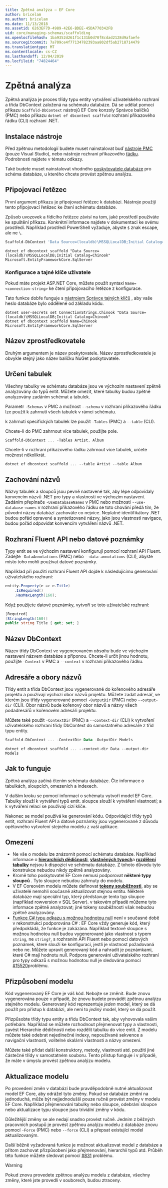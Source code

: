 ```yaml
---
title: Zpětná analýza – EF Core
author: bricelam
ms.author: bricelam
ms.date: 11/13/2018
ms.assetid: 6263EF7D-4989-42E6-BDEE-45DA770342FB
uid: core/managing-schemas/scaffolding
ms.openlocfilehash: 1ba9352d261f1c131b0d70f8cdad2128d9afaefe
ms.sourcegitcommit: 7a709ce4f77134782393aa802df5ab2718714479
ms.translationtype: MT
ms.contentlocale: cs-CZ
ms.lasthandoff: 12/04/2019
ms.locfileid: "74824464"
---
```

# <a name="reverse-engineering"></a>Zpětná analýza

Zpětná analýza je proces třídy typu entity vytváření uživatelského rozhraní a třída DbContext založená na schématu databáze. Dá se udělat pomocí příkazu `Scaffold-DbContext` nástrojů EF Core konzoly Správce balíčků (PMC) nebo příkazu `dotnet ef dbcontext scaffold` rozhraní příkazového řádku (CLI) rozhraní .NET.

## <a name="installing"></a>Instalace nástroje

Před zpětnou metodologií budete muset nainstalovat buď [nástroje PMC](xref:core/miscellaneous/cli/powershell) (pouze Visual Studio), nebo nástroje rozhraní příkazového [řádku](xref:core/miscellaneous/cli/dotnet). Podrobnosti najdete v tématu odkazy.

Také budete muset nainstalovat vhodného [poskytovatele databáze](xref:core/providers/index) pro schéma databáze, u kterého chcete provést zpětnou analýzu.

## <a name="connection-string"></a>Připojovací řetězec

První argument příkazu je připojovací řetězec k databázi. Nástroje použijí tento připojovací řetězec ke čtení schématu databáze.

Způsob uvozovek a řídicího řetězce závisí na tom, jaké prostředí používáte ke spuštění příkazu. Konkrétní informace najdete v dokumentaci ke svému prostředí. Například prostředí PowerShell vyžaduje, abyste `$` znak escape, ale ne `\`.

``` powershell
Scaffold-DbContext 'Data Source=(localdb)\MSSQLLocalDB;Initial Catalog=Chinook' Microsoft.EntityFrameworkCore.SqlServer
```

```dotnetcli
dotnet ef dbcontext scaffold "Data Source=(localdb)\MSSQLLocalDB;Initial Catalog=Chinook" Microsoft.EntityFrameworkCore.SqlServer
```

### <a name="configuration-and-user-secrets"></a>Konfigurace a tajné klíče uživatele

Pokud máte projekt ASP.NET Core, můžete použít syntaxi `Name=<connection-string>` ke čtení připojovacího řetězce z konfigurace.

Tato funkce dobře funguje s [nástrojem Správce tajných klíčů](https://docs.microsoft.com/aspnet/core/security/app-secrets#secret-manager) , aby vaše heslo databáze bylo oddělené od základu kódu.

```dotnetcli
dotnet user-secrets set ConnectionStrings.Chinook "Data Source=(localdb)\MSSQLLocalDB;Initial Catalog=Chinook"
dotnet ef dbcontext scaffold Name=Chinook Microsoft.EntityFrameworkCore.SqlServer
```

## <a name="provider-name"></a>Název zprostředkovatele

Druhým argumentem je název poskytovatele. Název zprostředkovatele je obvykle stejný jako název balíčku NuGet poskytovatele.

## <a name="specifying-tables"></a>Určení tabulek

Všechny tabulky ve schématu databáze jsou ve výchozím nastavení zpětně analyzovány do typů entit. Můžete omezit, které tabulky budou zpětně analyzovány zadáním schémat a tabulek.

Parametr `-Schemas` v PMC a možnost `--schema` v rozhraní příkazového řádku lze použít k zahrnutí všech tabulek v rámci schématu.

k zahrnutí specifických tabulek lze použít `-Tables` (PMC) a `--table` (CLI).

Chcete-li do PMC zahrnout více tabulek, použijte pole.

``` powershell
Scaffold-DbContext ... -Tables Artist, Album
```

Chcete-li v rozhraní příkazového řádku zahrnout více tabulek, určete možnost několikrát.

```dotnetcli
dotnet ef dbcontext scaffold ... --table Artist --table Album
```

## <a name="preserving-names"></a>Zachování názvů

Názvy tabulek a sloupců jsou pevně nastavené tak, aby lépe odpovídaly konvencím názvů .NET pro typy a vlastnosti ve výchozím nastavení. Zadáním přepínače `-UseDatabaseNames` v PMC nebo možnosti `--use-database-names` v rozhraní příkazového řádku se toto chování předá tím, že původní názvy databází zachováte co nejvíce. Neplatné identifikátory .NET budou pořád opravené a syntetizované názvy, jako jsou vlastnosti navigace, budou pořád odpovídat konvencím vytváření názvů .NET.

## <a name="fluent-api-or-data-annotations"></a>Rozhraní Fluent API nebo datové poznámky

Typy entit se ve výchozím nastavení konfigurují pomocí rozhraní API Fluent. Zadejte `-DataAnnotations` (PMC) nebo `--data-annotations` (CLI), abyste místo toho mohli používat datové poznámky.

Například při použití rozhraní Fluent API dojde k následujícímu generování uživatelského rozhraní:

``` csharp
entity.Property(e => e.Title)
    .IsRequired()
    .HasMaxLength(160);
```

Když použijete datové poznámky, vytvoří se toto uživatelské rozhraní:

``` csharp
[Required]
[StringLength(160)]
public string Title { get; set; }
```

## <a name="dbcontext-name"></a>Název DbContext

Název třídy DbContext ve vygenerovaném *obsahu* bude ve výchozím nastavení názvem databáze s příponou. Chcete-li určit jinou hodnotu, použijte `-Context` v PMC a `--context` v rozhraní příkazového řádku.

## <a name="directories-and-namespaces"></a>Adresáře a obory názvů

Třídy entit a třída DbContext jsou vygenerované do kořenového adresáře projektu a používají výchozí obor názvů projektu. Můžete zadat adresář, ve kterém jsou třídy vygenerované pomocí `-OutputDir` (PMC) nebo `--output-dir` (CLI). Obor názvů bude kořenový obor názvů a názvy všech podadresářů v kořenovém adresáři projektu.

Můžete také použít `-ContextDir` (PMC) a `--context-dir` (CLI) k vytvoření uživatelského rozhraní třídy DbContext do samostatného adresáře z tříd typu entity.

``` powershell
Scaffold-DbContext ... -ContextDir Data -OutputDir Models
```

```dotnetcli
dotnet ef dbcontext scaffold ... --context-dir Data --output-dir Models
```

## <a name="how-it-works"></a>Jak to funguje

Zpětná analýza začíná čtením schématu databáze. Čte informace o tabulkách, sloupcích, omezeních a indexech.

V dalším kroku se pomocí informací o schématu vytvoří model EF Core. Tabulky slouží k vytváření typů entit. sloupce slouží k vytváření vlastností; a k vytváření relací se používají cizí klíče.

Nakonec se model používá ke generování kódu. Odpovídající třídy typů entit, rozhraní Fluent API a datové poznámky jsou vygenerované z důvodu opětovného vytvoření stejného modelu z vaší aplikace.

## <a name="limitations"></a>Omezení

* Ne vše o modelu lze znázornit pomocí schématu databáze. Například informace o [**hierarchiích dědičnosti**](../modeling/inheritance.md), [**vlastněných typech**](../modeling/owned-entities.md)a [**rozdělení tabulky**](../modeling/table-splitting.md) nejsou k dispozici ve schématu databáze. Z tohoto důvodu tyto konstrukce nebudou nikdy zpětně analyzovány.
* Kromě toho poskytovatel EF Core nemusí podporovat **některé typy sloupců** . Tyto sloupce nebudou zahrnuty do modelu.
* V EF Coreovém modelu můžete definovat [**tokeny souběžnosti**](../modeling/concurrency.md), aby se uživatelé nemohli současně aktualizovat stejnou entitu. Některé databáze mají speciální typ, který představuje tento typ sloupce (například rowversion v SQL Server). v takovém případě můžeme tyto informace zpětně analyzovat; jiné tokeny souběžnosti však nebudou zpětně analyzovány.
* [Funkce C# typu odkazu s možnou hodnotou null](/dotnet/csharp/tutorials/nullable-reference-types) není v současné době v rekonstrukci podporována C# : EF Core vždy generuje kód, který předpokládá, že funkce je zakázána. Například textové sloupce s možnou hodnotou null budou vygenerované jako vlastnost s typem `string`, ne `string?`, s rozhraním API Fluent nebo pomocí datových poznámek, které slouží ke konfiguraci, jestli je vlastnost požadovaná nebo ne. Můžete upravit generovaný kód a nahradit je poznámkami, které C# mají hodnotu null. Podpora generování uživatelského rozhraní pro typy odkazů s možnou hodnotou null je sledována pomocí [#15520](https://github.com/aspnet/EntityFrameworkCore/issues/15520)problému.

## <a name="customizing-the-model"></a>Přizpůsobení modelu

Kód vygenerovaný EF Core je váš kód. Nebojte se změnit. Bude znovu vygenerována pouze v případě, že znovu budete provádět zpětnou analýzu stejného modelu. Generovaný kód reprezentuje *jeden* model, který se dá použít pro přístup k databázi, ale není to *jediný* model, který se dá použít.

Přizpůsobte třídy typu entity a třídu DbContext tak, aby vyhovovala vašim potřebám. Například se můžete rozhodnout přejmenovat typy a vlastnosti, zavést Hierarchie dědičnosti nebo rozdělit tabulku do více entit. Z modelu můžete také odebrat nejedinečné indexy, nepoužívané sekvence a navigační vlastnosti, volitelné skalární vlastnosti a názvy omezení.

Můžete také přidat další konstruktory, metody, vlastnosti atd. použití jiné částečné třídy v samostatném souboru. Tento přístup funguje i v případě, že máte v úmyslu provést zpětnou analýzu modelu.

## <a name="updating-the-model"></a>Aktualizace modelu

Po provedení změn v databázi bude pravděpodobně nutné aktualizovat model EF Core, aby odrážel tyto změny. Pokud se databáze změní na jednoduchá, může být nejjednodušší pouze ručně provést změny v modelu EF Core. Například přejmenování tabulky nebo sloupce, odebrání sloupce nebo aktualizace typu sloupce jsou triviální změny v kódu.

Důležitější změny se ale nedají snadno provést ručně. Jedním z běžných pracovních postupů je provést zpětnou analýzu modelu z databáze znovu pomocí `-Force` (PMC) nebo `--force` (CLI) a přepsat existující model aktualizovaným.

Další běžně vyžadovaná funkce je možnost aktualizovat model z databáze a přitom zachovat přizpůsobení jako přejmenování, hierarchií typů atd. Průběh této funkce můžete sledovat pomocí [#831](https://github.com/aspnet/EntityFrameworkCore/issues/831) problému.

> [!WARNING]
> Pokud znovu provedete zpětnou analýzu modelu z databáze, všechny změny, které jste provedli v souborech, budou ztraceny.
